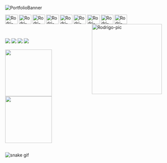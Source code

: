 ![PortfolioBanner](https://user-images.githubusercontent.com/85651960/142478492-96196f31-ef77-4046-94c2-f2979dd0e701.gif)
<!--
- 🔭 Actualmente estoy trabajando en mi crecimiento y desarrollo personal como programador. 
- 🌱 Estoy en constante aprendizaje con el curso de Programación WebFullStack. 
- 📖💻 Infinitamente agradecido por la oportunidad! @Santander @DigitalHouse @FundacionFormar
-->
<div style="display: inline_block">
  <img align="center" alt="Rodri-Figma" height="30" width="40" src="https://cdn.jsdelivr.net/gh/devicons/devicon/icons/figma/figma-original.svg" />
  <img align="center" alt="Rodri-Html" height="30" width="40" src="https://cdn.jsdelivr.net/gh/devicons/devicon/icons/html5/html5-original.svg" />
  <img align="center" alt="Rodri-Css" height="30" width="40" src="https://cdn.jsdelivr.net/gh/devicons/devicon/icons/css3/css3-original.svg" />
  <img align="center" alt="Rodri-Nodejs" height="30" width="40" src="https://cdn.jsdelivr.net/gh/devicons/devicon/icons/nodejs/nodejs-original.svg" />
  <img align="center" alt="Rodri-Express" height="30" width="40" src="https://cdn.jsdelivr.net/gh/devicons/devicon/icons/express/express-original.svg" />
  <img align="center" alt="Rodri-Javascript" height="30" width="40" src="https://cdn.jsdelivr.net/gh/devicons/devicon/icons/javascript/javascript-original.svg" />
  <img align="center" alt="Rodri-Sequelize" height="30" width="40" src="https://cdn.jsdelivr.net/gh/devicons/devicon/icons/sequelize/sequelize-original.svg" />
  <img align="center" alt="Rodri-Sequelize" height="30" width="40" src="https://cdn.jsdelivr.net/gh/devicons/devicon/icons/mysql/mysql-original-wordmark.svg" />
  <img align="center" alt="Rodri-React" height="30" width="40" src="https://cdn.jsdelivr.net/gh/devicons/devicon/icons/react/react-original.svg"><br>
  <img align="right" alt="Rodrigo-pic" height="225" src="https://user-images.githubusercontent.com/85651960/142493773-ddd8b700-9455-46a5-98ca-8febd769c7fd.gif">
</div>


##

<br>
<div style="display: inline_block"> 
  <a href="https://www.linkedin.com/in/rodrii-gborges/" target="_blank"><img src="https://img.shields.io/badge/-LinkedIn-%230077B5?style=for-the-badge&logo=linkedin&logoColor=white" target="_blank"></a>
  <a href = "mailto:rodrii.gborges@gmail.com"><img src="https://img.shields.io/badge/-Gmail-%23333?style=for-the-badge&logo=gmail&logoColor=white" target="_blank"></a>
  <a href="https://instagram.com/" target="_blank"><img src="https://img.shields.io/badge/-Instagram-%23E4405F?style=for-the-badge&logo=instagram&logoColor=white" target="_blank"></a>
 <a href="https://discord.gg/" target="_blank"><img src="https://img.shields.io/badge/Discord-7289DA?style=for-the-badge&logo=discord&logoColor=white" target="_blank"></a>
</div>

<br>
<div align="start">
  <img height="150em" src="https://github-readme-stats.vercel.app/api?username=RodriGBorges&show_icons=true&theme=tokyonight&include_all_commits=true&count_private=true"/>
  <img height="150em" src="https://github-readme-stats.vercel.app/api/top-langs/?username=RodriGBorges&layout=compact&langs_count=7&theme=tokyonight"/>
</div>


## 

<!--
<div align="center">
  <h3>Mis proyectos individuales </h3>
  <img alt="Rodri-JC" height="150" src="https://user-images.githubusercontent.com/85651960/142505058-121a6932-b406-4d66-be74-b65e0dd041f7.gif">
</div>
-->
![snake gif](https://github.com/RodriGBorges/RodriGBorges/blob/output/github-contribution-grid-snake.svg)
<!--




**RodriGBorges/RodriGBorges** is a ✨ _special_ ✨ repository because its `README.md` (this file) appears on your GitHub profile.

Here are some ideas to get you started:

- 🔭 I’m currently working on my personal growth and development as a developer.
- 🌱 I’m currently learning FullStack Development with DigitalHouse and Fundación Formar.
- 👯 I’m looking to collaborate on ...
- 🤔 I’m looking for help with ...
- 💬 Ask me about ...
- 📫 How to reach me: ...
- 😄 Pronouns: ...
- ⚡ Fun fact: ...
-->
